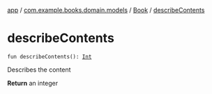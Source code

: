 [app](../../index.md) / [com.example.books.domain.models](../index.md) / [Book](index.md) / [describeContents](./describe-contents.md)

# describeContents

`fun describeContents(): `[`Int`](https://kotlinlang.org/api/latest/jvm/stdlib/kotlin/-int/index.html)

Describes the content

**Return**
an integer

